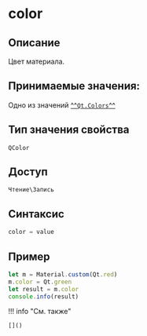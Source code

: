 # color

## Описание
Цвет материала.

## Принимаемые значения:
Одно из значений [^^`Qt.Colors`^^](./../../../../constants/Colors.md)

## Тип значения свойства
`QColor`

## Доступ
`Чтение\Запись`

## Синтаксис
```javascript
color = value
```

## Пример
```javascript linenums="1"
let m = Material.custom(Qt.red)
m.color = Qt.green
let result = m.color
console.info(result)
```

!!! info "См. также"

    []()

